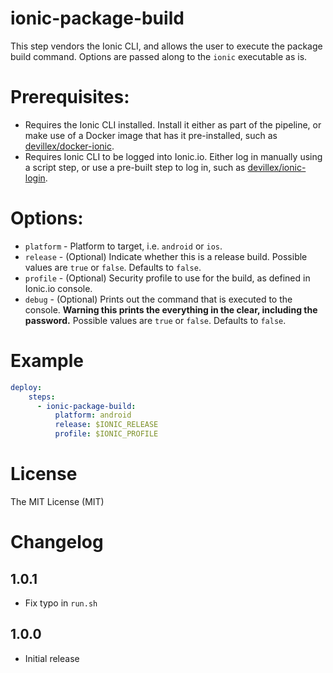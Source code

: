 # ionic-package-build

This step vendors the Ionic CLI, and allows the user to execute the
package build command. Options are passed along to the `ionic` executable as is.

# Prerequisites:

* Requires the Ionic CLI installed. Install it either as part of the pipeline, or make use of a Docker image that has it pre-installed, such as [devillex/docker-ionic](https://hub.docker.com/r/devillex/docker-ionic/).
* Requires Ionic CLI to be logged into Ionic.io. Either log in manually using a script step, or use a pre-built step to log in, such as [devillex/ionic-login](https://github.com/devillex/wercker-ionic-login-step).

# Options:

* `platform` - Platform to target, i.e. `android` or `ios`.
* `release` - (Optional) Indicate whether this is a release build. Possible values are `true` or `false`. Defaults to `false`.
* `profile` - (Optional) Security profile to use for the build, as defined in Ionic.io console.
* `debug` - (Optional) Prints out the command that is executed to the console. **Warning this prints the everything in the clear, including the password.** Possible values are `true` or `false`. Defaults to `false`.

# Example

```yml
deploy:
    steps:
      - ionic-package-build:
          platform: android
          release: $IONIC_RELEASE
          profile: $IONIC_PROFILE
```

# License

The MIT License (MIT)

# Changelog

## 1.0.1

- Fix typo in `run.sh`

## 1.0.0

- Initial release
